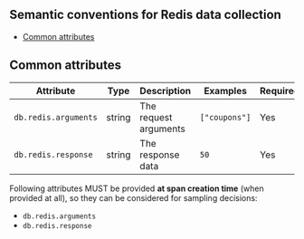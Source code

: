 ## Semantic conventions for Redis data collection

<!-- toc -->

- [Common attributes](#common-attributes)

<!-- tocstop -->

## Common attributes

<!-- semconv db.redis -->
| Attribute  | Type | Description  | Examples  | Required |
|---|---|---|---|---|
| `db.redis.arguments` | string | The request arguments | `["coupons"]` | Yes |
| `db.redis.response` | string | The response data | `50` | Yes |

Following attributes MUST be provided **at span creation time** (when provided at all), so they can be considered for sampling decisions:

* `db.redis.arguments`
* `db.redis.response`
<!-- endsemconv -->
